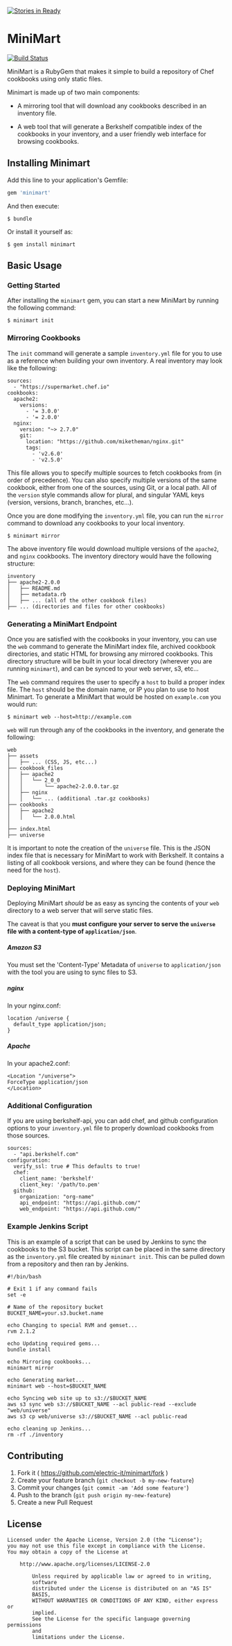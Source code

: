 [![Stories in Ready](https://badge.waffle.io/electric-it/minimart.png?label=ready&title=Ready)](https://waffle.io/electric-it/minimart)
# MiniMart
[![Build Status](https://travis-ci.org/electric-it/minimart.svg?branch=develop)](https://travis-ci.org/electric-it/minimart)

MiniMart is a RubyGem that makes it simple to build a repository of Chef cookbooks using only static files.

Minimart is made up of two main components:

* A mirroring tool that will download any cookbooks described in an inventory file.

* A web tool that will generate a Berkshelf compatible index of the cookbooks in your inventory, and a user friendly web interface for browsing cookbooks.

## Installing Minimart

Add this line to your application's Gemfile:

```ruby
gem 'minimart'
```

And then execute:

    $ bundle

Or install it yourself as:

    $ gem install minimart

## Basic Usage

### Getting Started

After installing the `minimart` gem, you can start a new MiniMart by running the following command:

    $ minimart init

### Mirroring Cookbooks

The `init` command will generate a sample `inventory.yml` file for you to use as a reference when building your own inventory. A real inventory may look like the following:

    sources:
      - "https://supermarket.chef.io"
    cookbooks:
      apache2:
        versions:
          - '= 3.0.0'
          - '= 2.0.0'
      nginx:
        version: "~> 2.7.0"
        git:
          location: "https://github.com/miketheman/nginx.git"
          tags:
            - 'v2.6.0'
            - 'v2.5.0'

This file allows you to specify multiple sources to fetch cookbooks from (in order of precedence). You can also specify multiple versions of the same cookbook, either from one of the sources, using Git, or a local path. All of the `version` style commands allow for plural, and singular YAML keys (version, versions, branch, branches, etc...).

Once you are done modifying the `inventory.yml` file, you can run the `mirror` command to download any cookbooks to your local inventory.

    $ minimart mirror

The above inventory file would download multiple versions of the `apache2`, and `nginx` cookbooks. The inventory directory would have the following structure:

    inventory
    ├── apache2-2.0.0
    │   ├── README.md
    │   ├── metadata.rb
    │   ├── ... (all of the other cookbook files)
    ├── ... (directories and files for other cookbooks)

### Generating a MiniMart Endpoint

Once you are satisfied with the cookbooks in your inventory, you can use the `web` command to generate the MiniMart index file, archived cookbook directories, and static HTML for browsing any mirrored cookbooks. This directory structure will be built in your local directory (wherever you are running `minimart`), and can be synced to your web server, s3, etc...

The `web` command requires the user to specify a `host` to build a proper index file. The `host` should be the domain name, or IP you plan to use to host Minimart. To generate a MiniMart that would be hosted on `example.com` you would run:

    $ minimart web --host=http://example.com

`web` will run through any of the cookbooks in the inventory, and generate the following:

    web
    ├── assets
    │   ├── ... (CSS, JS, etc...)
    ├── cookbook_files
    │   ├── apache2
    │   │   └── 2_0_0
    │   │       └── apache2-2.0.0.tar.gz
    │   ├── nginx
    │   │   └── ... (additional .tar.gz cookbooks)
    ├── cookbooks
    │   ├── apache2
    │   │   └── 2.0.0.html
    │
    ├── index.html
    ├── universe

It is important to note the creation of the `universe` file. This is the JSON index file that is necessary for MiniMart to work with Berkshelf. It contains a listing of all cookbook versions, and where they can be found (hence the need for the `host`).

### Deploying MiniMart

Deploying MiniMart *should* be as easy as syncing the contents of your `web` directory to a web server that will serve static files.

The caveat is that you **must configure your server to serve the `universe` file with a content-type of `application/json`**.

##### Amazon S3
You must set the 'Content-Type' Metadata of `universe` to `application/json` with the tool you are using to sync files to S3.

##### nginx
In your nginx.conf:

    location /universe {
      default_type application/json;
    }

##### Apache
In your apache2.conf:

    <Location "/universe">
    ForceType application/json
    </Location>

### Additional Configuration
If you are using berkshelf-api, you can add chef, and github configuration options to your `inventory.yml` file to properly download cookbooks from those sources.

    sources:
      - "api.berkshelf.com"
    configuration:
      verify_ssl: true # This defaults to true!
      chef:
        client_name: 'berkshelf'
        client_key: '/path/to.pem'
      github:
        organization: "org-name"
        api_endpoint: "https://api.github.com/"
        web_endpoint: "https://api.github.com/"


### Example Jenkins Script
This is an example of a script that can be used by Jenkins to sync the
cookbooks to the S3 bucket. This script can be placed in the same
directory as the `inventory.yml` file created by `minimart init`. This
can be pulled down from a repository and then ran by Jenkins.

    #!/bin/bash

    # Exit 1 if any command fails
    set -e

    # Name of the repository bucket
    BUCKET_NAME=your.s3.bucket.name

    echo Changing to special RVM and gemset...
    rvm 2.1.2

    echo Updating required gems...
    bundle install

    echo Mirroring cookbooks...
    minimart mirror

    echo Generating market...
    minimart web --host=$BUCKET_NAME

    echo Syncing web site up to s3://$BUCKET_NAME
    aws s3 sync web s3://$BUCKET_NAME --acl public-read --exclude
    "web/universe"
    aws s3 cp web/universe s3://$BUCKET_NAME --acl public-read

    echo cleaning up Jenkins...
    rm -rf ./inventory


## Contributing

1. Fork it ( https://github.com/electric-it/minimart/fork )
2. Create your feature branch (`git checkout -b my-new-feature`)
3. Commit your changes (`git commit -am 'Add some feature'`)
4. Push to the branch (`git push origin my-new-feature`)
5. Create a new Pull Request


## License

```
Licensed under the Apache License, Version 2.0 (the "License");
you may not use this file except in compliance with the License.
You may obtain a copy of the License at

    http://www.apache.org/licenses/LICENSE-2.0

        Unless required by applicable law or agreed to in writing,
        software
        distributed under the License is distributed on an "AS IS"
        BASIS,
        WITHOUT WARRANTIES OR CONDITIONS OF ANY KIND, either express or
        implied.
        See the License for the specific language governing permissions
        and
        limitations under the License.
```
